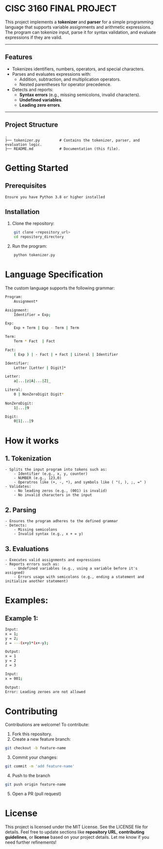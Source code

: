 # **CISC 3160 FINAL PROJECT**

This project implements a **tokenizer** and **parser** for a simple programming language that supports variable assignments and arithmetic expressions. The program can tokenize input, parse it for syntax validation, and evaluate expressions if they are valid.

---

## **Features**

- Tokenizes identifiers, numbers, operators, and special characters.
- Parses and evaluates expressions with:
  - Addition, subtraction, and multiplication operators.
  - Nested parentheses for operator precedence.
- Detects and reports:
  - **Syntax errors** (e.g., missing semicolons, invalid characters).
  - **Undefined variables**.
  - **Leading zero errors**.

---

## **Project Structure**

```plaintext
.
├── tokenizer.py         # Contains the tokenizer, parser, and evaluation logic.
├── README.md            # Documentation (this file).
```


# Getting Started
## Prerequisites
    Ensure you have Python 3.8 or higher installed

## Installation
1. Clone the repository:
```Bash
    git clone <repository_url>
    cd repository_directory
```
2. Run the program:
```Bash
    python tokenizer.py
```

# Language Specification
The custom language supports the following grammar:
```Bash
Program:
    Assignment*

Assignment:
    Identifier = Exp;

Exp: 
    Exp + Term | Exp - Term | Term

Term:
    Term * Fact  | Fact

Fact:
    ( Exp ) | - Fact | + Fact | Literal | Identifier

Identifier:
    Letter [Letter | Digit]*

Letter:
    a|...|z|A|...|Z|_

Literal:
    0 | NonZeroDigit Digit*
        
NonZeroDigit:
    1|...|9

Digit:
    0|1|...|9
```

# How it works
## 1. Tokenization
    - Splits the input program into tokens such as:
        - Identifier (e.g., x, y, counter)
        - NUMBER (e.g., 123,0)
        - Operatros like (+, -, *), and symbols like ( "(, ), ;, =" )
    - Validates:
        - No leading zeros (e.g., (001) is invalid)
        - No invalid characters in the input
## 2. Parsing
    - Ensures the program adheres to the defined grammar
    - Detects:
        - Missing semicolons
        - Invalid syntax (e.g., x + = y)

## 3. Evaluations
    - Executes valid assignments and expressions
    - Reports errors such as:
        - Undefined variables (e.g., using a variable before it's assigned)
        - Errors usage with semicolons (e.g., ending a statement and initialize another statement)

# Examples:
## Example 1:
```Bash
Input:
x = 1; 
y = 2; 
z = ---(x+y)*(x+-y);

Output:
x = 1
y = 2
z = 3
```

```Bash
Input:
x = 001;

Output:
Error: Leading zeroes are not allowed
```

# Contributing
Contributions are welcome! To contribute:
1. Fork this repository.
2. Create a new feature branch:
```Bash
git checkout -b feature-name
```
3. Commit your changes:
```Bash
git commit -m 'add feature-name'
```
4. Push to the branch
```Bash
git push origin feature-name
```
5. Open a PR (pull request)

# License
This project is licensed under the MIT License. See the LICENSE file for details.
Feel free to update sections like 
**repository URL**, **contributing guidelines**, or **license** based on your project details. Let me know if you need further refinements!


